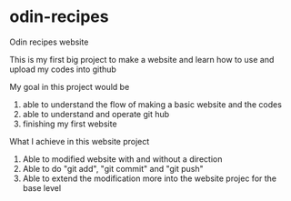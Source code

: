 # odin-recipes
Odin recipes website

This is my first big project to make a website and learn
how to use and upload my codes into github

My goal in this project would be
1. able to understand the flow of making a basic website and the codes
2. able to understand and operate git hub
3. finishing my first website

What I achieve in this website project
1. Able to modified website with and without a direction
2. Able to do "git add", "git commit" and "git push"
3. Able to extend the modification more into the website projec for the base level